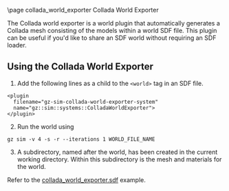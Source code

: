 \page collada_world_exporter Collada World Exporter

The Collada world exporter is a world plugin that automatically generates
a Collada mesh consisting of the models within a world SDF file. This plugin
can be useful if you'd like to share an SDF world without requiring an SDF
loader.

## Using the Collada World Exporter

1. Add the following lines as a child to the `<world>` tag in an SDF file.
```
<plugin
  filename="gz-sim-collada-world-exporter-system"
  name="gz::sim::systems::ColladaWorldExporter">
</plugin>
```

2. Run the world using
```
gz sim -v 4 -s -r --iterations 1 WORLD_FILE_NAME
```

3. A subdirectory, named after the world, has been created in the current working directory. Within this subdirectory is the mesh and materials for the world.

Refer to the [collada_world_exporter.sdf](https://github.com/gazebosim/gz-sim/blob/gz-sim10/examples/worlds/collada_world_exporter.sdf) example.
